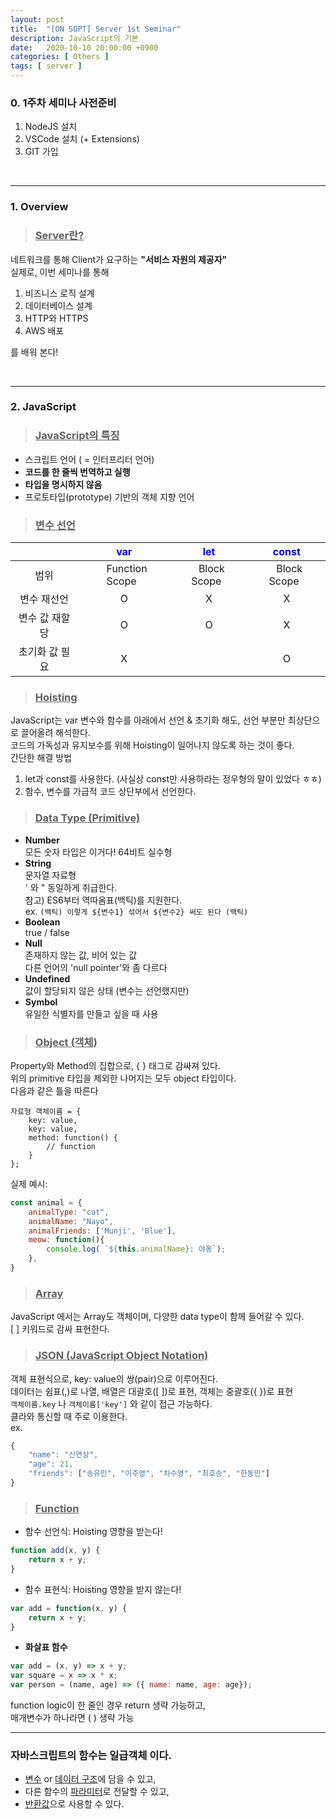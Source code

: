 ```yaml
---
layout: post
title:  "[ON SOPT] Server 1st Seminar"
description: JavaScript의 기본
date:   2020-10-10 20:00:00 +0900
categories: [ Others ]
tags: [ server ]
---
```


### 0. 1주차 세미나 사전준비
1. NodeJS 설치
2. VSCode 설치 (+ Extensions)
3. GIT 가입

<br>

------
### 1. Overview

> ### <u>Server란?</u>  

네트워크를 통해 Client가 요구하는 **"서비스 자원의 제공자"**  
실제로, 이번 세미나를 통해  

1. 비즈니스 로직 설계
2. 데이터베이스 설계
3. HTTP와 HTTPS
4. AWS 배포  

를 배워 본다!

<br>

---
### 2. JavaScript
> ### <u>JavaScript의 특징</u>
- 스크립트 언어 ( = 인터프리터 언어)
- **코드를 한 줄씩 번역하고 실행**
- **타입을 명시하지 않음**
- 프로토타입(prototype) 기반의 객체 지향 언어

> ### <u>변수 선언</u>

| | <span style="color:blue">**var**</span> | <span style="color:blue">**let**</span> | <span style="color:blue">**const**</span> |
|:---:|:---:|:---:|:---:|
|범위|&nbsp;&nbsp;Function Scope&nbsp;&nbsp;|&nbsp;&nbsp;Block Scope&nbsp;&nbsp;|&nbsp;&nbsp;Block Scope&nbsp;&nbsp;|
변수 재선언|O|X|X|
변수 값 재할당|O|O|X|
초기화 값 필요|X||O


> ### <u>Hoisting</u>
JavaScript는 var 변수와 함수를 아래에서 선언 & 초기화 해도, 선언 부분만 최상단으로 끌어올려 해석한다.  
코드의 가독성과 유지보수를 위해 Hoisting이 일어나지 않도록 하는 것이 좋다.  
간단한 해결 방법  
1. let과 const를 사용한다. (사실상 const만 사용하라는 정우형의 말이 있었다 ㅎㅎ)
2. 함수, 변수를 가급적 코드 상단부에서 선언한다.

> ### <u>Data Type (Primitive)</u>
- **Number**  
모든 숫자 타입은 이거다! 64비트 실수형
- **String**  
문자열 자료형  
' 와 " 동일하게 취급한다.  
참고) ES6부터 역따옴표(백틱)를 지원한다.  
ex. `(백틱) 이렇게 ${변수1} 섞어서 ${변수2} 써도 된다 (백틱)` 
- **Boolean**  
true / false
- **Null**  
존재하지 않는 값, 비어 있는 값  
다른 언어의 'null pointer'와 좀 다르다
- **Undefined**  
값이 할당되지 않은 상태 (변수는 선언했지만)  
- **Symbol**  
유일한 식별자를 만들고 싶을 때 사용

> ### <u>Object (객체)</u>
Property와 Method의 집합으로, { } 태그로 감싸져 있다.  
위의 primitive 타입을 제외한 나머지는 모두 object 타입이다.  
다음과 같은 틀을 따른다
```
자료형 객체이름 = {
    key: value,
    key: value,
    method: function() {
        // function
    }
};
```
실제 예시:
```javascript
const animal = {
    animalType: "cat",
    animalName: "Nayo",
    animalFriends: ['Munji', 'Blue'],
    meow: function(){
        console.log( `${this.animalName}: 야옹`);
    },
}
```

> ### <u>Array</u>
JavaScript 에서는 Array도 객체이며, 다양한 data type이 함께 들어갈 수 있다.  
[ ] 키워드로 감싸 표현한다.

> ### <u>JSON (JavaScript Object Notation)</u>
객체 표현식으로, key: value의 쌍(pair)으로 이루어진다.  
데이터는 쉼표(,)로 나열, 배열은 대괄호([ ])로 표현, 객체는 중괄호({ })로 표현  
`객체이름.key` 나 `객체이름['key']` 와 같이 접근 가능하다.  
클라와 통신할 때 주로 이용한다.   
ex.
```javascript
{
    "name": "신연상",
    "age": 21,
    "friends": ["송유민", "이주영", "차수영", "최호승", "한동민"]
}
```

> ### <u>Function</u>
- 함수 선언식: Hoisting 영향을 받는다!
```javascript
function add(x, y) {
    return x + y;
}
```
- 함수 표현식: Hoisting 영향을 받지 않는다!
```javascript
var add = function(x, y) {
    return x + y;
}
```
- **화살표 함수**
```javascript
var add = (x, y) => x + y;
var square = x => x * x;
var person = (name, age) => ({ name: name, age: age});
```
function logic이 한 줄인 경우 return 생략 가능하고,  
매개변수가 하나라면 ( ) 생략 가능

---

### 자바스크립트의 함수는 **일급객체** 이다.
- <u>변수</u> or <u>데이터 구조</u>에 담을 수 있고,  
- 다른 함수의 <u>파라미터</u>로 전달할 수 있고, 
- <u>반환값</u>으로 사용할 수 있다.